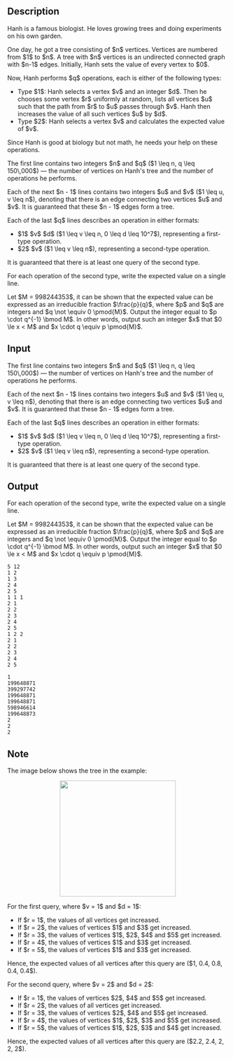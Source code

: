 ## Description

<div><p>Hanh is a famous biologist. He loves growing trees and doing experiments on his own garden.</p><p>One day, he got a tree consisting of $n$ vertices. Vertices are numbered from $1$ to $n$. A tree with $n$ vertices is an undirected connected graph with $n-1$ edges. Initially, Hanh sets the value of every vertex to $0$.</p><p>Now, Hanh performs $q$ operations, each is either of the following types: </p><ul> <li> Type $1$: Hanh selects a vertex $v$ and an integer $d$. Then he chooses some vertex $r$ <span class="tex-font-style-bf">uniformly at random</span>, lists all vertices $u$ such that the path from $r$ to $u$ passes through $v$. Hanh then increases the value of all such vertices $u$ by $d$. </li><li> Type $2$: Hanh selects a vertex $v$ and calculates the expected value of $v$. </li></ul><p>Since Hanh is good at biology but not math, he needs your help on these operations.</p></div><div class="input-specification"><p>The first line contains two integers $n$ and $q$ ($1 \leq n, q \leq 150\,000$)&nbsp;— the number of vertices on Hanh's tree and the number of operations he performs.</p><p>Each of the next $n - 1$ lines contains two integers $u$ and $v$ ($1 \leq u, v \leq n$), denoting that there is an edge connecting two vertices $u$ and $v$. It is guaranteed that these $n - 1$ edges form a tree.</p><p>Each of the last $q$ lines describes an operation in either formats: </p><ul> <li> $1$ $v$ $d$ ($1 \leq v \leq n, 0 \leq d \leq 10^7$), representing a first-type operation. </li><li> $2$ $v$ ($1 \leq v \leq n$), representing a second-type operation. </li></ul><p>It is guaranteed that there is at least one query of the second type.</p></div><div class="output-specification"><p>For each operation of the second type, write the expected value on a single line. </p><p>Let $M = 998244353$, it can be shown that the expected value can be expressed as an irreducible fraction $\frac{p}{q}$, where $p$ and $q$ are integers and $q \not \equiv 0 \pmod{M}$. Output the integer equal to $p \cdot q^{-1} \bmod M$. In other words, output such an integer $x$ that $0 \le x &lt; M$ and $x \cdot q \equiv p \pmod{M}$.</p></div>

## Input

<p>The first line contains two integers $n$ and $q$ ($1 \leq n, q \leq 150\,000$)&nbsp;— the number of vertices on Hanh's tree and the number of operations he performs.</p><p>Each of the next $n - 1$ lines contains two integers $u$ and $v$ ($1 \leq u, v \leq n$), denoting that there is an edge connecting two vertices $u$ and $v$. It is guaranteed that these $n - 1$ edges form a tree.</p><p>Each of the last $q$ lines describes an operation in either formats: </p><ul> <li> $1$ $v$ $d$ ($1 \leq v \leq n, 0 \leq d \leq 10^7$), representing a first-type operation. </li><li> $2$ $v$ ($1 \leq v \leq n$), representing a second-type operation. </li></ul><p>It is guaranteed that there is at least one query of the second type.</p>

## Output

<p>For each operation of the second type, write the expected value on a single line. </p><p>Let $M = 998244353$, it can be shown that the expected value can be expressed as an irreducible fraction $\frac{p}{q}$, where $p$ and $q$ are integers and $q \not \equiv 0 \pmod{M}$. Output the integer equal to $p \cdot q^{-1} \bmod M$. In other words, output such an integer $x$ that $0 \le x &lt; M$ and $x \cdot q \equiv p \pmod{M}$.</p>





```input1
5 12
1 2
1 3
2 4
2 5
1 1 1
2 1
2 2
2 3
2 4
2 5
1 2 2
2 1
2 2
2 3
2 4
2 5
```




```output1
1
199648871
399297742
199648871
199648871
598946614
199648873
2
2
2
```



## Note

<p>The image below shows the tree in the example:</p><center> <img class="tex-graphics" height="265px" src="file://iTzCrsqU.png" style="max-width: 100.0%;max-height: 100.0%;" width="265px"> </center><p>For the first query, where $v = 1$ and $d = 1$: </p><ul> <li> If $r = 1$, the values of all vertices get increased. </li><li> If $r = 2$, the values of vertices $1$ and $3$ get increased. </li><li> If $r = 3$, the values of vertices $1$, $2$, $4$ and $5$ get increased. </li><li> If $r = 4$, the values of vertices $1$ and $3$ get increased. </li><li> If $r = 5$, the values of vertices $1$ and $3$ get increased. </li></ul><p>Hence, the expected values of all vertices after this query are ($1, 0.4, 0.8, 0.4, 0.4$).</p><p>For the second query, where $v = 2$ and $d = 2$: </p><ul> <li> If $r = 1$, the values of vertices $2$, $4$ and $5$ get increased. </li><li> If $r = 2$, the values of all vertices get increased. </li><li> If $r = 3$, the values of vertices $2$, $4$ and $5$ get increased. </li><li> If $r = 4$, the values of vertices $1$, $2$, $3$ and $5$ get increased. </li><li> If $r = 5$, the values of vertices $1$, $2$, $3$ and $4$ get increased. </li></ul><p>Hence, the expected values of all vertices after this query are ($2.2, 2.4, 2, 2, 2$).</p>
